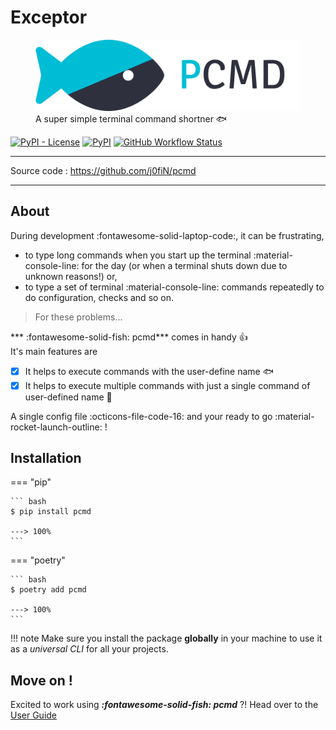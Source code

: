 # Exceptor
<figure>
  <img src="../assets/logo_banner.svg"/>
  <figcaption>A super simple terminal command shortner 🐟</figcaption>
</figure>

<a href="https://github.com/j0fiN/pcmd/blob/main/LICENSE"><img alt="PyPI - License" src="https://img.shields.io/pypi/l/pcmd?color=cyan&logo=libreoffice"></a>
<a href="https://pypi.org/project/pcmd/"><img alt="PyPI" src="https://img.shields.io/pypi/v/pcmd?color=cyan&logo=pypi&logoColor=white"></a>
<a href="https://github.com/j0fiN/pcmd/actions"><img alt="GitHub Workflow Status" src="https://img.shields.io/github/workflow/status/j0fiN/pcmd/Python%20package?color=cyan&logo=github"></a>
<a href=""></a>

---

Source code : <a href="https://github.com/j0fiN/pcmd" class="link" target="_blank">https://github.com/j0fiN/pcmd</a>

---

## About
During development :fontawesome-solid-laptop-code:, it can be frustrating,  

- to type long commands when you start up the terminal :material-console-line: for the day (or when a terminal shuts down due to unknown reasons!) or,
- to type a set of terminal :material-console-line: commands repeatedly to do configuration, checks and so on.

> For these problems...

*** :fontawesome-solid-fish: pcmd*** comes in handy :thumbsup:  
It's main features are

- [x] It helps to execute commands with the user-define name :fish:  
- [x] It helps to execute multiple commands with just a single command of user-defined name :octopus:  

A single config file :octicons-file-code-16: and your ready to go :material-rocket-launch-outline: !

## Installation

=== "pip"

    ``` bash
    $ pip install pcmd

    ---> 100%
    ```

=== "poetry"

    ``` bash
    $ poetry add pcmd

    ---> 100%
    ```

!!! note
    Make sure you install the package **globally** in your machine to 
    use it as a *universal CLI* for all your projects.

## Move on !
Excited to work using ***:fontawesome-solid-fish: pcmd*** ?!
Head over to the <a href="/user_guide" class="link">User Guide</a>